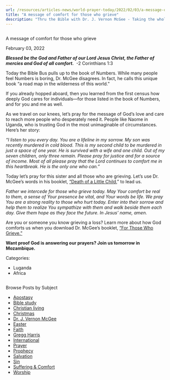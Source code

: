 ```yaml
---
url: /resources/articles-news/world-prayer-today/2022/02/03/a-message-of-comfort-for-those-who-grieve
title: "A message of comfort for those who grieve"
description: "Thru the Bible with Dr. J. Vernon McGee - Taking the whole Word to the whole world"
---
```







## 
 A message of comfort for those who grieve


February 03, 2022
![]()




***Blessed be the God and Father of our Lord Jesus Christ, the Father of mercies and God of all comfort.***  -2 Corinthians 1:3

Today the Bible Bus pulls up to the book of Numbers. While many people feel Numbers is boring, Dr. McGee disagrees. In fact, he calls this unique book “a road map in the wilderness of this world.” 

If you already hopped aboard, then you learned from the first census how deeply God cares for individuals—for those listed in the book of Numbers, and for you and me as well. 

As we travel on our knees, let’s pray for the message of God’s love and care to reach more people who desperately need it. People like Naome in Uganda, who is trusting God in the most unimaginable of circumstances. Here’s her story:

*“I listen to you every day. You are a lifeline in my sorrow. My son was recently murdered in cold blood. This is my second child to be murdered in just a space of one year. He is survived with a wife and one child. Out of my seven children, only three remain. Please pray for justice and for a source of income. Most of all please pray that the Lord continues to comfort me in this heartbreak. He is the only one who can.”*

Today let’s pray for this sister and all those who are grieving. Let’s use Dr. McGee’s words in his booklet, [“Death of a Little Child](/docs/default-source/Booklets/death-of-a-little-child.pdf?sfvrsn=e0a81c16_2),” to lead us.  

 *Father we intercede for those who grieve today. May Your comfort be real to them, a sense of Your presence be vital, and Your words be life. We pray You are a strong reality to those who hurt today. Enter into their sorrow and help them to realize You sympathize with them and walk beside them each day. Give them hope as they face the future. In Jesus’ name, amen.*

Are you or someone you know grieving a loss? Learn more about how God comforts us when you download Dr. McGee’s booklet, [“For Those Who Grieve.”](/docs/default-source/booklets/ttb_for-those-who-grieve.pdf?sfvrsn=cd431f16_2) 

**Want proof God is answering our prayers? Join us tomorrow in Mozambique.**



Categories: 


* Luganda
* Africa









## 
 Browse Posts by Subject


* [Apostasy](/resources/articles-news/-in-tags/tags/Apostasy)
* [Bible study](/resources/articles-news/-in-tags/tags/Bible-study)
* [Christian living](/resources/articles-news/-in-tags/tags/Christian-living)
* [Christmas](/resources/articles-news/-in-tags/tags/Christmas)
* [Dr. J. Vernon McGee](/resources/articles-news/-in-tags/tags/Dr-J-Vernon-McGee)
* [Easter](/resources/articles-news/-in-tags/tags/easter)
* [Faith](/resources/articles-news/-in-tags/tags/Faith)
* [Gregg Harris](/resources/articles-news/-in-tags/tags/Gregg-Harris)
* [International](/resources/articles-news/-in-tags/tags/International)
* [Prayer](/resources/articles-news/-in-tags/tags/prayer)
* [Prophecy](/resources/articles-news/-in-tags/tags/Prophecy)
* [Salvation](/resources/articles-news/-in-tags/tags/Salvation)
* [Sin](/resources/articles-news/-in-tags/tags/sin)
* [Suffering & Comfort](/resources/articles-news/-in-tags/tags/Suffering-Comfort)
* [Worship](/resources/articles-news/-in-tags/tags/worship)






